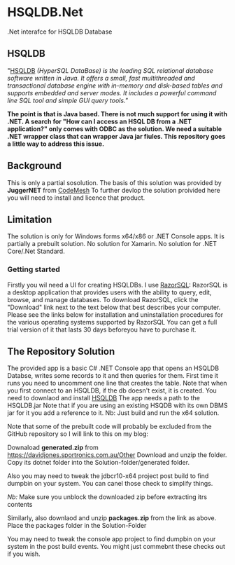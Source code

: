 # HSQLDB.Net
.Net interafce for HSQLDB Database

## HSQLDB
"[HSQLDB](http://www.hsqldb.org/) _(HyperSQL DataBase) is the leading SQL relational database software written in Java. It offers a small, fast multithreaded and transactional database engine with in-memory and disk-based tables and supports embedded and server modes. It includes a powerful command line SQL tool and simple GUI query tools."_

**The point is that is Java based. There is not much support for using it with .NET. 
A search for "How can I access an HSQL DB from a .NET application?" only comes with ODBC as the solution. We need a suitable .NET wrapper class that can wrapper Java jar fiules.
This repository goes a little way to address this issue.**

## Background
This is only a partial sosolution. The basis of this solution was provided by **JuggerNET** from [CodeMesh](http://codemesh.com/) To further devlop the solution proivided here you will need to install and licence that product. 

## Limitation
The solution is only for Windows forms x64/x86 or .NET Console apps. It is partially a prebuilt solution.
No solution for Xamarin. No solution for .NET Core/.Net Standard.

### Getting started
Firstly you wil need a UI for creating HSQLDBs. I use [RazorSQL](https://www.razorsql.com/index.html):
RazorSQL is a desktop application that provides users with the ability to query, edit, browse, and manage databases. To download RazorSQL, click the "Download" link next to the text below that best describes your computer. Please see the links below for installation and uninstallation procedures for the various operating systems supported by RazorSQL
You can get a full trial version of it that lasts 30 days beforeyou have to purchase it.

## The Repository Solution
The provided app is a basic C# .NET Console app that opens an HSQLDB Databse, writes some records to it and then queries for them. First time it runs you need to uncomment one line that creates the table. Note that when you first connect to an HSQLDB, if the db doesn't exist, it is created. You need to downlaod and install [HSQLDB](http://www.hsqldb.org/) The app needs a path to the HSQLDB.jar  Note that if you are using an existing HSQDB with its own DBMS jar for it you add a reference to it. Nb: Just build and run the x64 solution.

Note that some of the prebuilt code will probably be excluded from the GitHub repository so I will link to this on my blog:

Downaload **generated.zip** from https://davidjones.sportronics.com.au/Other
Download and unzip the folder.
Copy its dotnet folder into the Solution-folder/generated folder. 

Also you may need to tweak the jdbcr10-x64 project post build to find dumpbin on your system.
You can canel those check to simplify things.

_Nb:_ Make sure you unblock the downloaded zip before extracting itrs contents

Similarly, also downlaod and unzip **packages.zip** from the link as above.
Place the packages folder in the Solution-Folder

You may need to tweak the console app project to find dumpbin on your system in the post build events.
You might just commebnt these checks out if you wish.
